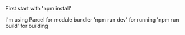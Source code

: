 First start with 
    'npm install'

I'm using Parcel for module bundler 
    'npm run dev' for running 
    'npm run build' for building   
